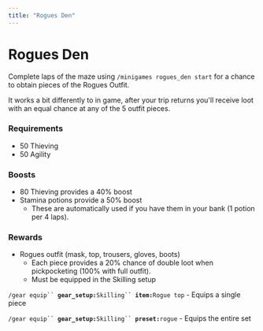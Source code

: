 ```yaml
---
title: "Rogues Den"
---
```


# Rogues Den

Complete laps of the maze using `/minigames rogues_den start` for a chance to obtain pieces of the Rogues Outfit.

It works a bit differently to in game, after your trip returns you'll receive loot with an equal chance at any of the 5 outfit pieces.

### Requirements

- 50 Thieving
- 50 Agility

### Boosts

- 80 Thieving provides a 40% boost
- Stamina potions provide a 50% boost
  - These are automatically used if you have them in your bank (1 potion per 4 laps).

### Rewards

- Rogues outfit (mask, top, trousers, gloves, boots)
  - Each piece provides a 20% chance of double loot when pickpocketing (100% with full outfit).
  - Must be equipped in the Skilling setup

`/gear equip`` `**`gear_setup:`**`Skilling`` `**`item:`**`Rogue top` - Equips a single piece

`/gear equip`` `**`gear_setup:`**`Skilling`` `**`preset:`**`rogue` - Equips the entire set
